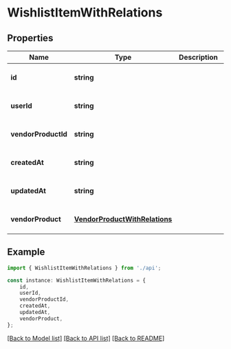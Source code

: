 # WishlistItemWithRelations


## Properties

Name | Type | Description | Notes
------------ | ------------- | ------------- | -------------
**id** | **string** |  | [optional] [default to undefined]
**userId** | **string** |  | [optional] [default to undefined]
**vendorProductId** | **string** |  | [optional] [default to undefined]
**createdAt** | **string** |  | [optional] [default to undefined]
**updatedAt** | **string** |  | [optional] [default to undefined]
**vendorProduct** | [**VendorProductWithRelations**](VendorProductWithRelations.md) |  | [optional] [default to undefined]

## Example

```typescript
import { WishlistItemWithRelations } from './api';

const instance: WishlistItemWithRelations = {
    id,
    userId,
    vendorProductId,
    createdAt,
    updatedAt,
    vendorProduct,
};
```

[[Back to Model list]](../README.md#documentation-for-models) [[Back to API list]](../README.md#documentation-for-api-endpoints) [[Back to README]](../README.md)
